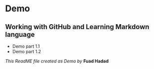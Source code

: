 # Demo
## Working with GitHub and Learning Markdown language
- Demo part 1.1
- Demo part 1.2

*This ReadME file created as Demo by*
**Fuad Hadad**

